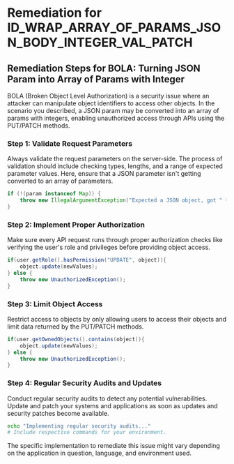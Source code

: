 # Remediation for ID_WRAP_ARRAY_OF_PARAMS_JSON_BODY_INTEGER_VAL_PATCH

## Remediation Steps for BOLA: Turning JSON Param into Array of Params with Integer

BOLA (Broken Object Level Authorization) is a security issue where an attacker can manipulate object identifiers to access other objects. In the scenario you described, a JSON param may be converted into an array of params with integers, enabling unauthorized access through APIs using the PUT/PATCH methods.

### Step 1: Validate Request Parameters
Always validate the request parameters on the server-side. The process of validation should include checking types, lengths, and a range of expected parameter values. Here, ensure that a JSON parameter isn't getting converted to an array of parameters.
```java
if (!(param instanceof Map)) {
    throw new IllegalArgumentException("Expected a JSON object, got " + param);
}
```

### Step 2: Implement Proper Authorization 

Make sure every API request runs through proper authorization checks like verifying the user's role and privileges before providing object access.

```java
if(user.getRole().hasPermission("UPDATE", object)){
    object.update(newValues);
} else {
    throw new UnauthorizedException();
}
```

### Step 3: Limit Object Access

Restrict access to objects by only allowing users to access their objects and limit data returned by the PUT/PATCH methods. 

```java
if(user.getOwnedObjects().contains(object)){
    object.update(newValues);
} else {
    throw new UnauthorizedException();
}
```
  
### Step 4: Regular Security Audits and Updates
Conduct regular security audits to detect any potential vulnerabilities. Update and patch your systems and applications as soon as updates and security patches become available.
```bash
echo "Implementing regular security audits..."
# Include respective commands for your environment.
```

The specific implementation to remediate this issue might vary depending on the application in question, language, and environment used.